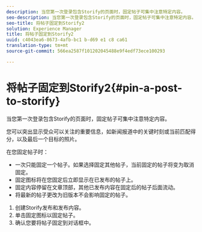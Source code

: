 ```yaml
---
description: 当您第一次登录包含Storify的页面时，固定帖子可集中注意特定内容。
seo-description: 当您第一次登录包含Storify的页面时，固定帖子可集中注意特定内容。
seo-title: 将帖子固定到Storify2
solution: Experience Manager
title: 将帖子固定到Storify2
uuid: c4043ea6-8673-4afb-bc1 b-d69 e1 c8 ca61
translation-type: tm+mt
source-git-commit: 566ea2587f101202045488e9f4edf73ece100293

---
```



# 将帖子固定到Storify2{#pin-a-post-to-storify}

当您第一次登录包含Storify的页面时，固定帖子可集中注意特定内容。

您可以突出显示受众可以关注的重要信息，如新闻报道中的关键时刻或当前匹配得分，以及最后一个目标的照片。

在您固定帖子时：

* 一次只能固定一个帖子。如果选择固定其他帖子，当前固定的帖子将变为取消固定。
* 固定图标将在您固定后立即显示在已发布的帖子上。
* 固定内容停留在文章顶部，其他已发布内容在固定后的帖子后面流动。
* 将最新的帖子更改为旧版本不会影响固定的帖子。

1. 创建Storify发布和发布内容。
1. 单击固定图标以固定帖子。
1. 确认您要将帖子固定到对话框中。
